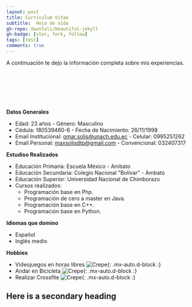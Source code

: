 ```yaml
---
layout: post
title: Curriculum Vitae
subtitle:  Hoja de vida
gh-repo: daattali/beautiful-jekyll
gh-badge: [star, fork, follow]
tags: [test]
comments: true
---
```

A continuación te dejo la información completa sobre mis experiencias.

<br>
<br>
<br>
<br>
<br>

**Datos Generales**
- Edad:	23 años	                                    - 	Género:	Masculino
- Cédula: 180539460-6	                              - 	Fecha de Nacimiento:	26/11/1998
- Email Institucional: omar.solis@unach.edu.ec	    - 	Celular:	0995251262
- Email Personal:	maxsolisdtp@gmail.com	            - 	Convencional:	032407317

**Estudiso Realizados**
- Educación Primaria: Escuela México - Ambato
- Educación Secundaria: Colegio Nacional "Bolívar" - Ambato
- Educación Superior: Universidad Nacional de Chimborazo
- Cursos realizados:
    - Programación base en Php.
    - Programación de cero a master en Java.
    - Programación base en C++.
    - Programación base en Python.

**Idiomas que domino**
- Español
- Inglés medio

**Hobbies**
- Videojuegos en horas libres
![Crepe](https://iwa1dbr7turszqqgzacurw-on.drv.tw/7mo%20SEMESTRE/Sistemas%20de%20Gestión%20del%20Aprendizaje/My%20Personal%20Website/Recursos_Hoja/lol.jpg){: .mx-auto.d-block :}
- Andar en Bicicleta
![Crepe](https://iwa1dbr7turszqqgzacurw-on.drv.tw/7mo%20SEMESTRE/Sistemas%20de%20Gestión%20del%20Aprendizaje/My%20Personal%20Website/Recursos_Hoja/bici.jpg){: .mx-auto.d-block :}
- Realizar Crossfite
![Crepe](https://iwa1dbr7turszqqgzacurw-on.drv.tw/7mo%20SEMESTRE/Sistemas%20de%20Gestión%20del%20Aprendizaje/My%20Personal%20Website/Recursos_Hoja/gym.jpg){: .mx-auto.d-block :}

## Here is a secondary heading






